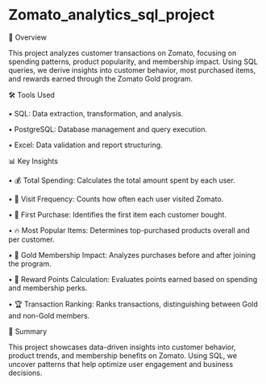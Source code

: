 # Zomato_analytics_sql_project


📌 Overview

This project analyzes customer transactions on Zomato, focusing on spending patterns, product popularity, and membership impact. Using SQL queries, we derive insights into customer behavior, most purchased items, and rewards earned through the Zomato Gold program.

🛠️ Tools Used

•	SQL: Data extraction, transformation, and analysis.

•	PostgreSQL: Database management and query execution.

•	Excel: Data validation and report structuring.


📊 Key Insights

•	💰 Total Spending: Calculates the total amount spent by each user.

•	📅 Visit Frequency: Counts how often each user visited Zomato.

•	🛒 First Purchase: Identifies the first item each customer bought.

•	🔥 Most Popular Items: Determines top-purchased products overall and per customer.

•	🏅 Gold Membership Impact: Analyzes purchases before and after joining the program.

•	🎁 Reward Points Calculation: Evaluates points earned based on spending and membership perks.

•	🏆 Transaction Ranking: Ranks transactions, distinguishing between Gold and non-Gold members.


📝 Summary

This project showcases data-driven insights into customer behavior, product trends, and membership benefits on Zomato. Using SQL, we uncover patterns that help optimize user engagement and business decisions.

